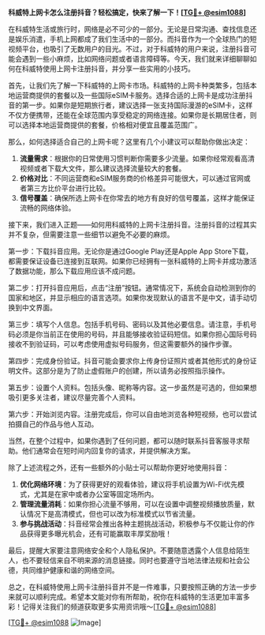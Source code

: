 **科威特上网卡怎么注册抖音？轻松搞定，快来了解一下！[[TG💪+ @esim1088](https://t.me/s/esim1088)]**

在科威特生活或旅行时，网络是必不可少的一部分。无论是日常沟通、查找信息还是娱乐消遣，手机上网都成了我们生活中的一部分。而抖音作为一个全球热门的短视频平台，也吸引了无数用户的目光。不过，对于科威特的用户来说，注册抖音可能会遇到一些小麻烦，比如网络问题或者语言障碍等。今天，我们就来详细聊聊如何在科威特使用上网卡注册抖音，并分享一些实用的小技巧。

首先，让我们先了解一下科威特的上网卡市场。科威特的上网卡种类繁多，包括本地运营商提供的套餐以及一些国际eSIM卡服务。选择合适的上网卡是成功注册抖音的第一步。如果你是短期旅行者，建议选择一张支持国际漫游的eSIM卡，这样不仅方便携带，还能在全球范围内享受稳定的网络连接。如果你是长期居住者，则可以选择本地运营商提供的套餐，价格相对便宜且覆盖范围广。

那么，如何选择适合自己的上网卡呢？这里有几个小建议可以帮助你做出决定：

1. **流量需求**：根据你的日常使用习惯判断你需要多少流量。如果你经常观看高清视频或者下载大文件，那么建议选择流量较大的套餐。
2. **价格对比**：不同运营商和eSIM服务商的价格差异可能很大，可以通过官网或者第三方比价平台进行比较。
3. **信号覆盖**：确保所选上网卡在你常去的地方有良好的信号覆盖，这样才能保证流畅的网络体验。

接下来，我们进入正题——如何用科威特的上网卡注册抖音。注册抖音的过程其实并不复杂，但需要注意一些细节以避免不必要的麻烦。

第一步：下载抖音应用。无论你是通过Google Play还是Apple App Store下载，都需要保证设备已连接到互联网。如果你已经拥有一张科威特的上网卡并成功激活了数据功能，那么下载应用应该不成问题。

第二步：打开抖音应用后，点击“注册”按钮。通常情况下，系统会自动检测到你的国家和地区，并显示相应的语言选项。如果你发现默认的语言不是中文，请手动切换到中文界面。

第三步：填写个人信息。包括手机号码、密码以及其他必要信息。请注意，手机号码必须是你当前正在使用的号码，并且能够接收验证码短信。如果你担心国际号码接收不到验证码，可以考虑使用虚拟号码服务，但这需要额外的操作步骤。

第四步：完成身份验证。抖音可能会要求你上传身份证照片或者其他形式的身份证明文件。这部分是为了防止虚假账户的创建，所以请务必按照指示操作。

第五步：设置个人资料。包括头像、昵称等内容。这一步虽然是可选的，但如果想吸引更多关注者，建议尽量完善个人资料。

第六步：开始浏览内容。注册完成后，你可以自由地浏览各种短视频，也可以尝试拍摄自己的作品与他人互动。

当然，在整个过程中，如果你遇到了任何问题，都可以随时联系抖音客服寻求帮助。他们通常会在短时间内回复你的请求，并提供解决方案。

除了上述流程之外，还有一些额外的小贴士可以帮助你更好地使用抖音：

1. **优化网络环境**：为了获得更好的观看体验，建议将手机设置为Wi-Fi优先模式，尤其是在家中或者办公室等固定场所内。
2. **管理流量消耗**：如果你担心流量不够用，可以在设置中调整视频播放质量，默认情况下是高清模式，但也可以改为标准模式以节省流量。
3. **参与挑战活动**：抖音经常会推出各种主题挑战活动，积极参与不仅能让你的作品获得更多曝光机会，还有可能赢取丰厚奖励哦！

最后，提醒大家要注意网络安全和个人隐私保护。不要随意透露个人信息给陌生人，也不要轻信来自不明来源的消息链接。同时也要遵守当地法律法规和社会公德，共同维护健康和谐的网络空间。

总之，在科威特使用上网卡注册抖音并不是一件难事，只要按照正确的方法一步步来就可以顺利完成。希望本文能对你有所帮助，祝你在科威特的生活更加丰富多彩！记得关注我们的频道获取更多实用资讯哦～[[TG💪+ @esim1088](https://t.me/s/esim1088)]

[[TG💪+ @esim1088](https://t.me/s/esim1088) ![Image](https://i.postimg.cc/4NQfJmqS/Snipaste-2025-05-13-00-14-12.png)]